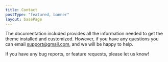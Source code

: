 ```yaml
---
title: Contact
postType: "featured, banner"
layout: basePage
---
```


The documentation included provides all the information needed to get the theme installed and customized. However, if you have any questions you can email support@gmail.com, and we will be happy to help.

If you have any bug reports, or feature requests, please let us know!

